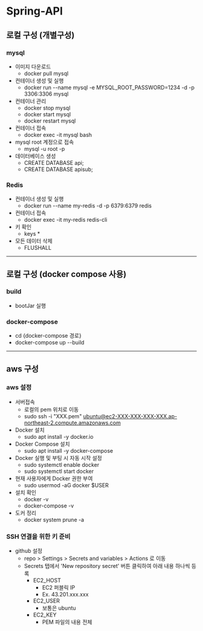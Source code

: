 # Spring-API

## 로컬 구성 (개별구성)
### mysql
- 이미지 다운로드
  - docker pull mysql
- 컨테이너 생성 및 실행
  - docker run --name mysql -e MYSQL_ROOT_PASSWORD=1234 -d -p 3306:3306 mysql
- 컨테이너 관리
  - docker stop mysql
  - docker start mysql
  - docker restart mysql
- 컨테이너 접속
  - docker exec -it mysql bash
- mysql root 계정으로 접속
  - mysql -u root -p  
- 데이터베이스 생성
  - CREATE DATABASE api;
  - CREATE DATABASE apisub;

### Redis
- 컨테이너 생성 및 실행
  - docker run --name my-redis -d -p 6379:6379 redis
- 컨테이너 접속
  - docker exec -it my-redis redis-cli
- 키 확인
  - keys *
- 모든 데이터 삭제
  - FLUSHALL

<hr>

## 로컬 구성 (docker compose 사용)
### build
- bootJar 실행
### docker-compose
- cd {docker-compose 경로}
- docker-compose up --build

<hr>

## aws 구성
### aws 설정
- 서버접속
  - 로컬의 pem 위치로 이동
  - sudo ssh -i "XXX.pem" ubuntu@ec2-XXX-XXX-XXX-XXX.ap-northeast-2.compute.amazonaws.com
- Docker 설치
  - sudo apt install -y docker.io
- Docker Compose 설치
  - sudo apt install -y docker-compose
- Docker 실행 및 부팅 시 자동 시작 설정
  - sudo systemctl enable docker
  - sudo systemctl start docker
- 현재 사용자에게 Docker 권한 부여
  - sudo usermod -aG docker $USER
- 설치 확인
  - docker -v
  - docker-compose -v
- 도커 정리
  - docker system prune -a

### SSH 연결을 위한 키 준비
- github 설정
  - repo > Settings > Secrets and variables > Actions 로 이동
  - Secrets 탭에서 'New repository secret' 버튼 클릭하여 아래 내용 하나씩 등록
    - EC2_HOST
      - EC2 퍼블릭 IP
      - Ex. 43.201.xxx.xxx
    - EC2_USER
      - 보통은 ubuntu 
    - EC2_KEY
      - PEM 파일의 내용 전체